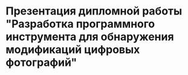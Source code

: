 # Презентация дипломной работы "Разработка программного инструмента  для обнаружения модификаций цифровых фотографий"
